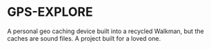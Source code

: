 # GPS-EXPLORE
A personal geo caching device built into a recycled Walkman, but the caches are sound files. A project built for a loved one.
